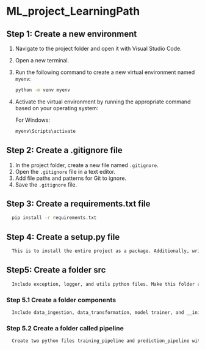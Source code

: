 # ML_project_LearningPath

## Step 1: Create a new environment

1. Navigate to the project folder and open it with Visual Studio Code.
2. Open a new terminal.
3. Run the following command to create a new virtual environment named `myenv`:

    ```bash
    python -m venv myenv
    ```

4. Activate the virtual environment by running the appropriate command based on your operating system:

    For Windows:
    ```bash
    myenv\Scripts\activate
    ```

## Step 2: Create a .gitignore file

1. In the project folder, create a new file named `.gitignore`.
2. Open the `.gitignore` file in a text editor.
3. Add file paths and patterns for Git to ignore. 
4. Save the `.gitignore` file.

## Step 3: Create a requirements.txt file
 ```bash
   pip install -r requirements.txt
 ```
## Step 4: Create a setup.py file
 ```bash
   This is to install the entire project as a package. Additionally, write a function to read the packages from requirements.txt
 ```
## Step5: Create a folder src
 ```bash
   Include exception, logger, and utils python files. Make this folder as a package by including __init__.py file. The scr folder will include another folder with name components will be created. Include __init__.py also 
 ```
   ### Step 5.1 Create a folder components
 ```bash
   Include data_ingestion, data_transformation, model trainer, and __init_.py. These components are to be interconnected in future. 
 ```
   ### Step 5.2 Create a folder called pipeline
 ```bash
   Create two python files training_pipeline and prediction_pipeline with __init__.py folder
 ```
